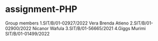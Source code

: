 # assignment-PHP
Group members
1.SIT/B/01-02927/2022 Vera Brenda Atieno
2.SIT/B/01-02900/2022 Nicanor Wafula
3.SIT/B/01-56665/2021
4.Giggs Murimi 
SIT/B/01-01499/2022